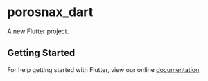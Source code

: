 # porosnax_dart

A new Flutter project.

## Getting Started

For help getting started with Flutter, view our online
[documentation](https://flutter.io/).
